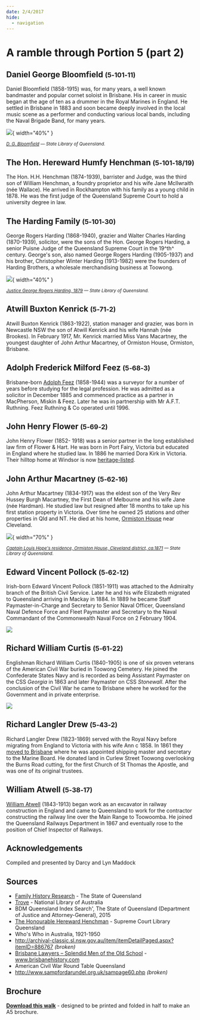 ```yaml
---
date: 2/4/2017
hide:
  - navigation
---
```


# A ramble through Portion 5 (part 2)  


<!--
Introduction

???+ directions "Directions" 

    Starting point
    Walking directions to first headstone... is the grave of...
    
    ![](../assets/404.png){ width="15%" }
-->

## Daniel George Bloomfield <small>(5‑101‑11)</small>

Daniel Bloomfield (1858-1915) was, for many years, a well known bandmaster and popular cornet soloist in Brisbane.  His in career in music began at the age of ten as a drummer in the Royal Marines in England. He settled in Brisbane in 1883 and soon became deeply involved in the local music scene as a performer and conducting various local bands, including the Naval Brigade Band, for many years. 

![](../assets/david-bloomfield.jpg){ width="40%" }  

*<small>[D. G. Bloomfield](http://onesearch.slq.qld.gov.au/permalink/f/1upgmng/slq_alma21218822040002061) — State Library of Queensland.</small>*

<!--
??? directions "Directions" 

    Walking directions to next headstone... is the grave of...
    
    ![](../assets/404.png){ width="15%" }
-->

## The Hon. Hereward Humfy Henchman <small>(5‑101‑18/19)</small>

The Hon. H.H. Henchman (1874-1939), barrister and Judge, was the third son of William Henchman, a foundry proprietor and his wife Jane Mcllwraith (née Wallace). He arrived in Rockhampton with his family as a young child in 1878. He was the first judge of the Queensland Supreme Court to hold a university degree in law.

## The Harding Family <small>(5‑101‑30)</small>

George Rogers Harding (1868-1940), grazier and Walter Charles Harding (1870-1939), solicitor, were the sons of the Hon. George Rogers Harding, a senior Puisne Judge of the Queensland Supreme Court in the 19^th^ century. George's son, also named George Rogers Harding (1905-1937) and his brother, Christopher Winter Harding (1913-1982) were the founders of Harding Brothers, a wholesale merchandising business at Toowong.

![](../assets/justice-george-rogers-harding.jpg){ width="40%" } <!-- ![](../assets/harding-store.jpg){ width="52.6%" } -->

*<small>[Justice George Rogers Harding, 1879](http://onesearch.slq.qld.gov.au/permalink/f/1upgmng/slq_alma21218166050002061) — State Library of Queensland.</small>* <!-- <br>
*<small>[People outside the residence and store of T. Harding at Toowong](http://onesearch.slq.qld.gov.au/permalink/f/1upgmng/slq_alma21289902580002061) — State Library of Queensland.</small>* -->

<!-- also http://onesearch.slq.qld.gov.au/permalink/f/1upgmng/slq_digitool66263 -->

## Atwill Buxton Kenrick <small>(5‑71‑2)</small>

Atwill Buxton Kenrick (1863-1922), station manager and grazier, was born in Newcastle NSW the son of Atwill Kenrick and his wife Hannah (née Brookes). In February 1917, Mr. Kenrick married Miss Vans Macartney, the youngest daughter of John Arthur Macartney, of Ormiston House, Ormiston, Brisbane.

## Adolph Frederick Milford Feez <small>(5‑68‑3)</small>

Brisbane-born [Adolph Feez](https://adb.anu.edu.au/biography/feez-adolph-frederick-6150) (1858-1944) was a surveyor for a number of years before studying for the legal profession. He was admitted as a solicitor in December 1885 and commenced practice as a partner in MacPherson, Miskin & Feez. Later he was in partnership with Mr A.F.T. Ruthning. Feez Ruthning & Co operated until 1996.

## John Henry Flower <small>(5‑69‑2)</small>

John Henry Flower (1852- 1918) was a senior partner in the long established law firm of Flower & Hart. He was born in Port Fairy, Victoria but educated in England where he studied law. In 1886 he married Dora Kirk in Victoria. Their hilltop home at Windsor is now [heritage-listed](https://apps.des.qld.gov.au/heritage-register/detail/?id=600351).

## John Arthur Macartney <small>(5‑62‑16)</small>

John Arthur Macartney (1834-1917) was the eldest son of the Very Rev Hussey Burgh Macartney, the First Dean of Melbourne and his wife Jane (née Hardman). He studied law but resigned after 18 months to take up his first station property in Victoria. Over time he owned 25 stations and other properties in Qld and NT. He died at his home, [Ormiston House](https://ormistonhouse.org.au/the-house/) near Cleveland.

![](../assets/ormiston-house.jpg){ width="70%" }  

*<small>[Captain Louis Hope's residence, Ormiston House, Cleveland district, ca.1871](http://onesearch.slq.qld.gov.au/permalink/f/1upgmng/slq_alma21249909850002061) — State Library of Queensland.</small>*

## Edward Vincent Pollock <small>(5‑62‑12)</small>

Irish-born Edward Vincent Pollock (1851-1911) was attached to the Admiralty branch of the British Civil Service. Later he and his wife Elizabeth migrated to Queensland arriving in Mackay in 1884. In 1889 he became Staff Paymaster-in-Charge and Secretary to Senior Naval Officer, Queensland Naval Defence Force and Fleet Paymaster and Secretary to the Naval Commandant of the Commonwealth Naval Force on 2 February 1904.

![](../assets/anchor.jpg) 

## Richard William Curtis <small>(5‑61‑22)</small>

Englishman Richard William Curtis (1840-1905) is one of six proven veterans of the American Civil War buried in Toowong Cemetery. He joined the Confederate States Navy and is recorded as being Assistant Paymaster on the CSS *Georgia* in 1863 and later Paymaster on CSS *Stonewall*. After the conclusion of the Civil War he came to Brisbane where he worked for the Government and in private enterprise.

![](../assets/richard-william-curtis-headstone.jpg) 


## Richard Langler Drew <small>(5‑43‑2)</small>

Richard Langler Drew (1823-1869) served with the Royal Navy before migrating from England to Victoria with his wife Ann c 1858. In 1861 they [moved to Brisbane](https://trove.nla.gov.au/newspaper/article/50044315) where he was appointed shipping master and secretary to the Marine Board. He donated land in Curlew Street Toowong overlooking the Burns Road cutting, for the first Church of St Thomas the Apostle, and was one of its original trustees.

## William Atwell <small>(5‑38‑17)</small>

[William Atwell](https://trove.nla.gov.au/newspaper/article/175911907) (1843-1913) began work as an excavator in railway construction in England and came to Queensland to work for the contractor constructing the railway line over the Main Range to Toowoomba. He joined the Queensland Railways Department in 1867 and eventually rose to the position of Chief Inspector of Railways.

## Acknowledgements

Compiled and presented by Darcy and Lyn Maddock

## Sources

- [Family History Research](https://www.familyhistory.bdm.qld.gov.au) - The State of Queensland
- [Trove](https://trove.nla.gov.au) - National Library of Australia
- BDM Queensland Index Search', The State of Queensland (Department of Justice and Attorney-General), 2015
- [The Honourable Hereward Henchman](https://www.sclqld.org.au/judicial-papers/judicial-profiles/profiles/hhhenchman) - Supreme Court Library Queensland
- Who's Who in Australia, 1921-1950 
-  http://archival-classic.sl.nsw.gov.au/item/itemDetailPaged.aspx?itemID=886767 *(broken)*
- [Brisbane Lawyers – Splendid Men of the Old School](http://www.brisbanehistory.com/brisbane_lawyers.html) - www.brisbanehistory.com
- American Civil War Round Table Queensland 
- http://www.sampfordarundel.org.uk/sampage60.php *(broken)*

<div class="noprint" markdown="1">

## Brochure

**[Download this walk](../assets/guides/portion5-part2.pdf)** - designed to be printed and folded in half to make an A5 brochure.

</div>
